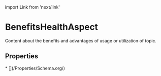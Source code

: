 import Link from 'next/link'

# BenefitsHealthAspect

Content about the benefits and advantages of usage or utilization of topic.

## Properties

<Grid>
* [](/Properties/Schema.org/)

</Grid>

